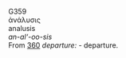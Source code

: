 <body>
  <p>G359<br>  ἀνάλυσις  <br> analusis  <br><i>an-al‘-oo-sis </i><br>From <a href="g0360.htm">360</a>  <i>departure:</i> - departure.<br></p>
 </body>